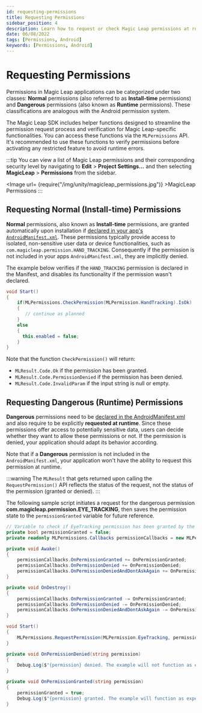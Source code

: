 ```yaml
---
id: requesting-permissions
title: Requesting Permissions
sidebar_position: 4
description: Learn how to request or check Magic Leap permissions at runtime.
date: 06/08/2022
tags: [Permissions, Android]
keywords: [Permissions, Android]
---
```


# Requesting Permissions

Permissions in Magic Leap applications can be categorized under two classes: **Normal** permissions (also referred to as **Install-time** permissions) and **Dangerous** permissions (also known as **Runtime** permissions). These classifications are analogous with the Android permission system.

The Magic Leap SDK includes helper functions designed to streamline the permission request process and verification for Magic Leap-specific functionalities. You can access these functions via the `MLPermissions` API. It's recommended to use these functions to verify permissions before activating any restricted feature to avoid runtime errors.

:::tip
You can view a list of Magic Leap permissions and their corresponding security level by navigating to **Edit** > **Project Settings...** and then selecting **MagicLeap** > **Permissions** from the sidebar.

<Image url= {require("/img/unity/magicleap_permissions.jpg")} >MagicLeap Permissions</Image>
:::

## Requesting Normal (Install-time) Permissions

**Normal** permissions, also known as **Install-time** permissions, are granted automatically upon installation if [declared in your app's `AndroidManifest.xml`](/versioned_docs/version-14-Jun-2023/guides/unity/permissions/declaring-permissions.md). These permissions typically provide access to isolated, non-sensitive user data or device functionalities, such as `com.magicleap.permission.HAND_TRACKING`. Consequently if the permission is not included in your apps `AndroidManifest.xml`, they are implicitly denied.

The example below verifies if the `HAND_TRACKING` permission is declared in the Manifest, and disables its functionality if the permission wasn't declared.

```csharp
void Start()
{
    if(MLPermissions.CheckPermission(MLPermission.HandTracking).IsOk)
    {
       // continue as planned
    }
    else
    {
      this.enabled = false;
    }
}
```

Note that the function `CheckPermission()` will return:

- `MLResult.Code.Ok` if the permission has been granted.
- `MLResult.Code.PermissionDenied` if the permission has been denied.
- `MLResult.Code.InvalidParam` if the input string is null or empty.

## Requesting Dangerous (Runtime) Permissions

**Dangerous** permissions need to be [declared in the AndroidManifest.xml](/versioned_docs/version-14-Jun-2023/guides/unity/permissions/declaring-permissions.md) and also require to be explicitly **requested at runtime**. Since these permissions offer access to potentially sensitive data, users can decide whether they want to allow these permissions or not. If the permission is denied, your application should adapt its behavior according.

Note that if a **Dangerous** permission is not included in the `AndroidManifest.xml`, your application won't have the ability to request this permission at runtime.

:::warning
The `MLResult` that gets returned upon calling the `RequestPermission()`  API reflects the status of the request, not the status of the permission (granted or denied).
:::

The following sample script initiates a request for the dangerous permission **com.magicleap.permission.EYE_TRACKING**, then saves the permission state to the `permissionGranted` variable for future reference.

```csharp
// Variable to check if EyeTracking permission has been granted by the user
private bool permissionGranted = false;
private readonly MLPermissions.Callbacks permissionCallbacks = new MLPermissions.Callbacks();

private void Awake()
{
    permissionCallbacks.OnPermissionGranted += OnPermissionGranted;
    permissionCallbacks.OnPermissionDenied += OnPermissionDenied;
    permissionCallbacks.OnPermissionDeniedAndDontAskAgain += OnPermissionDenied;
}

private void OnDestroy()
{
    permissionCallbacks.OnPermissionGranted -= OnPermissionGranted;
    permissionCallbacks.OnPermissionDenied -= OnPermissionDenied;
    permissionCallbacks.OnPermissionDeniedAndDontAskAgain -= OnPermissionDenied;
}

void Start()
{
    MLPermissions.RequestPermission(MLPermission.EyeTracking, permissionCallbacks);
}

private void OnPermissionDenied(string permission)
{
    Debug.Log($"{permission} denied. The example will not function as expected.");
}

private void OnPermissionGranted(string permission)
{
    permissionGranted = true;
    Debug.Log($"{permission} granted. The example will function as expected.");
}
```

